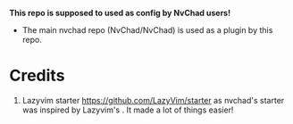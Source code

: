 **This repo is supposed to used as config by NvChad users!**

- The main nvchad repo (NvChad/NvChad) is used as a plugin by this repo.
# Credits

1) Lazyvim starter https://github.com/LazyVim/starter as nvchad's starter was inspired by Lazyvim's . It made a lot of things easier!
